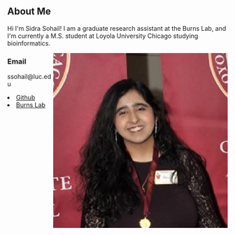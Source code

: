 <html>
 <meta name="viewport" content="width=device-width, initial-scale=1">
 <link rel="stylesheet" href="../lib/w3.css">
 <link rel="stylesheet" href="../lib/w3-theme-orange.css">
 <link rel="stylesheet" href="http://cdnjs.cloudflare.com/ajax/libs/font-awesome/4.4.0/css/font-awesome.min.css">
 <body id="myPage">



<!-- Row -->
<div class="w3-row-padding w3-padding-64 w3-theme-l1">

<div class="w3-quarter">
<h2>About Me</h2>
<p>Hi I'm Sidra Sohail! I am a graduate research assistant at the Burns Lab, and I'm currently a M.S. student at Loyola University Chicago studying bioinformatics.</p>
</div>

<div class="w3-quarter">
  <img src="Sidra.png" style="float:right;width:400px;height:400px;">
</div>


</div>



<!-- Container -->
<div class="w3-container w3-padding-64 w3-theme-l5">
  <div class="w3-row">
    <div class="w3-col m5">
      <h3>Email</h3>
      <p>ssohail@luc.edu</p>
       <li class="w3-hide-small"><a href="https://github.com/ssohail1" class="w3-hover-purple">Github</a></li>
       <li class="w3-hide-small"><a href="https://www.burns-lab.org/people" class="w3-hover-purple">Burns Lab</a></li>
    </div>
      
    
  </div>
</div>

<body>
<html>
